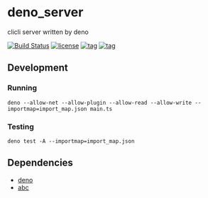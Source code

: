 # deno_server

clicli server written by deno

[![Build Status](https://github.com/cliclitv/deno_server/workflows/ci/badge.svg?branch=master)](https://github.com/cliclitv/deno_server/actions)
[![license](https://img.shields.io/github/license/cliclitv/deno_server.svg)](https://github.com/cliclitv/deno_server)
[![tag](https://img.shields.io/badge/deno-v0.38.0-green.svg)](https://github.com/denoland/deno)
[![tag](https://img.shields.io/badge/abc-v0.2.6-green.svg)](https://github.com/zhmushan/abc)

## Development

### Running

```
deno --allow-net --allow-plugin --allow-read --allow-write --importmap=import_map.json main.ts
```

### Testing

```
deno test -A --importmap=import_map.json
```

## Dependencies

- [deno](https://deno.land)
- [abc](https://github.com/zhmushan/abc)
